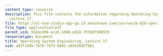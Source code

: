 ```yaml
---
content_type: resource
description: This file contains the information regarding Operating System Engineering,
  Lecture 17.
file: https://ol-ocw-studio-app-qa.s3.amazonaws.com/courses/6-828-operating-system-engineering-fall-2012/a83f1d0b7b787d798801a85e26057961_MIT6_828F12_lec17_notes.pdf
file_type: application/pdf
parent_uid: 918acd06-aca5-1088-ed18-7978df900929
resourcetype: Document
title: Operating System Engineering, Lecture 17
uid: a83f1d0b-7b78-7d79-8801-a85e26057961
---
```

